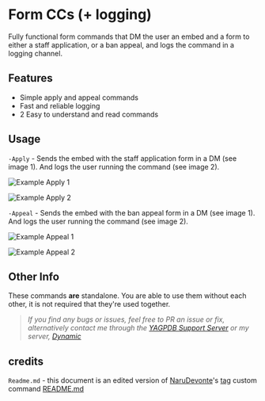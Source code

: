# Form CCs (+ logging)
Fully functional form commands that DM the user an embed and a form to either a staff application, or a ban appeal, and logs the command in a logging channel.

## Features
- Simple apply and appeal commands 
- Fast and reliable logging
- 2 Easy to understand and read commands

## Usage

`-Apply` - Sends the embed with the staff application form in a DM (see image 1). And logs the user running the command (see image 2).

![Example Apply 1](https://cdn.discordapp.com/attachments/786941956004904991/809964653928251453/unknown.png)

![Example Apply 2](https://cdn.discordapp.com/attachments/784132360399487066/810137720046616606/unknown.png)

`-Appeal` - Sends the embed with the ban appeal form in a DM (see image 1). And logs the user running the command (see image 2).

![Example Appeal 1](https://cdn.discordapp.com/attachments/779096799738724372/809969878030745632/unknown.png)

![Example Appeal 2](https://cdn.discordapp.com/attachments/779096799738724372/809970148596383764/unknown.png)

## Other Info
These commands **are** standalone. You are able to use them without each other, it is not required that they're used together.

> *If you find any bugs or issues, feel free to PR an issue or fix, alternatively contact me through the [YAGPDB Support Server](https://discord.gg/SY7wn39SYD) or my server, [Dynamic](https://discord.gg/2WfF9JxuTU)*


## credits

`Readme.md` - this document is an edited version of [NaruDevonte](https://github.com/NaruDevnote)'s [tag](https://github.com/NaruDevnote/yagpdb-ccs/tree/master/tags) custom command [README.md](https://github.com/NaruDevnote/yagpdb-ccs/blob/master/tags/README.md)
